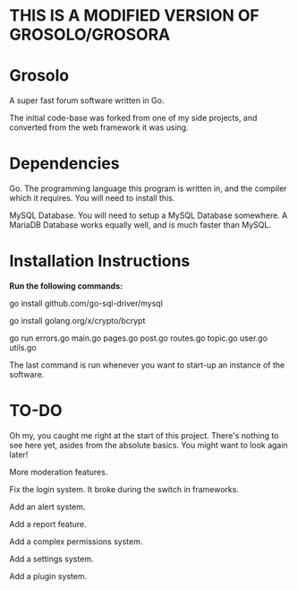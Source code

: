 # THIS IS A MODIFIED VERSION OF GROSOLO/GROSORA

# Grosolo

A super fast forum software written in Go.

The initial code-base was forked from one of my side projects, and converted from the web framework it was using.



# Dependencies

Go. The programming language this program is written in, and the compiler which it requires. You will need to install this.

MySQL Database. You will need to setup a MySQL Database somewhere. A MariaDB Database works equally well, and is much faster than MySQL.


# Installation Instructions

**Run the following commands:**

go install github.com/go-sql-driver/mysql

go install golang.org/x/crypto/bcrypt

go run errors.go main.go pages.go post.go routes.go topic.go user.go utils.go


The last command is run whenever you want to start-up an instance of the software.

# TO-DO

Oh my, you caught me right at the start of this project. There's nothing to see here yet, asides from the absolute basics. You might want to look again later!


More moderation features.

Fix the login system. It broke during the switch in frameworks.

Add an alert system.

Add a report feature.

Add a complex permissions system.

Add a settings system.

Add a plugin system.
